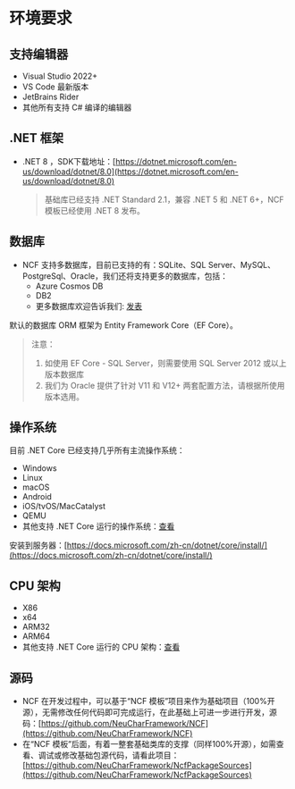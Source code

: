 # 环境要求

## 支持编辑器

- Visual Studio 2022+
- VS Code 最新版本
- JetBrains Rider
- 其他所有支持 C# 编译的编辑器

## .NET 框架

- .NET 8 ，SDK下载地址：[https://dotnet.microsoft.com/en-us/download/dotnet/8.0](https://dotnet.microsoft.com/en-us/download/dotnet/8.0)
  > 基础库已经支持 .NET Standard 2.1，兼容 .NET 5 和 .NET 6+，NCF 模板已经使用 .NET 8 发布。

## 数据库

- NCF 支持多数据库，目前已支持的有：SQLite、SQL Server、MySQL、PostgreSql、Oracle，我们还将支持更多的数据库，包括：
  - Azure Cosmos DB
  - DB2
  - 更多数据库欢迎告诉我们: [发表](https://github.com/NeuCharFramework/NCF/issues)

默认的数据库 ORM 框架为 Entity Framework Core（EF Core）。

> 注意：<br>
>
> 1. 如使用 EF Core - SQL Server，则需要使用 SQL Server 2012 或以上版本数据库<br>
> 2. 我们为 Oracle 提供了针对 V11 和 V12+ 两套配置方法，请根据所使用版本选用。

## 操作系统

目前 .NET Core 已经支持几乎所有主流操作系统：

- Windows
- Linux
- macOS
- Android
- iOS/tvOS/MacCatalyst
- QEMU
- 其他支持 .NET Core 运行的操作系统：[查看](https://github.com/dotnet/core/blob/main/release-notes/8.0/supported-os.md)

安装到服务器：[https://docs.microsoft.com/zh-cn/dotnet/core/install/](https://docs.microsoft.com/zh-cn/dotnet/core/install/)

## CPU 架构

- X86
- x64
- ARM32
- ARM64
- 其他支持 .NET Core 运行的 CPU 架构：[查看](https://github.com/dotnet/core/blob/main/release-notes/8.0/supported-os.md)

## 源码

- NCF 在开发过程中，可以基于“NCF 模板”项目来作为基础项目（100%开源），无需修改任何代码即可完成运行，在此基础上可进一步进行开发，源码：[https://github.com/NeuCharFramework/NCF](https://github.com/NeuCharFramework/NCF)
- 在“NCF 模板”后面，有着一整套基础类库的支撑（同样100%开源），如需查看、调试或修改基础包源代码，请看此项目：[https://github.com/NeuCharFramework/NcfPackageSources](https://github.com/NeuCharFramework/NcfPackageSources)

